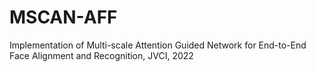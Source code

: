 # MSCAN-AFF
Implementation of Multi-scale Attention Guided Network for End-to-End Face Alignment and Recognition, JVCI, 2022
